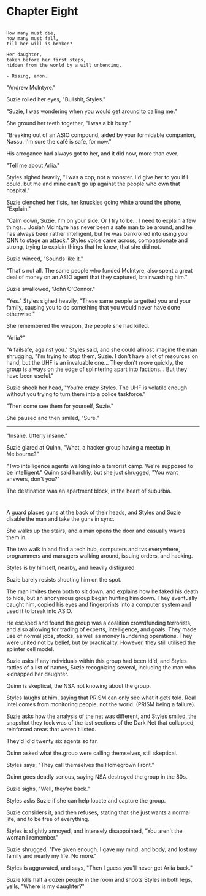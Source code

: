 # Chapter Eight

~~~

How many must die,
how many must fall,
till her will is broken?

Her daughter,
taken before her first steps,
hidden from the world by a will unbending.

- Rising, anon.

~~~

"Andrew McIntyre." 

Suzie rolled her eyes, "Bullshit, Styles." 

"Suzie, I was wondering when you would get around to calling me." 

She ground her teeth together, "I was a bit busy." 

"Breaking out of an ASIO compound, aided by your formidable companion, Nassu. I'm sure the café is safe, for now." 

His arrogance had always got to her, and it did now, more than ever. 

"Tell me about Arlia." 

Styles sighed heavily, "I was a cop, not a monster. I'd give her to you if I could, but me and mine can't go up against the people who own that hospital." 

Suzie clenched her fists, her knuckles going white around the phone, "Explain." 

"Calm down, Suzie. I'm on your side. Or I try to be... I need to explain a few things... Josiah McIntyre has never been a safe man to be around, and he has always been rather intelligent, but he was bankrolled into using your QNN to stage an attack." Styles voice came across, compassionate and strong, trying to explain things that he knew, that she did not. 

Suzie winced, "Sounds like it." 

"That's not all. The same people who funded McIntyre, also spent a great deal of money on an ASIO agent that they captured, brainwashing him." 

Suzie swallowed, "John O'Connor." 

"Yes." Styles sighed heavily, "These same people targetted you and your family, causing you to do something that you would never have done otherwise." 

She remembered the weapon, the people she had killed. 

"Arlia?" 

"A failsafe, against you." Styles said, and she could almost imagine the man shrugging, "I'm trying to stop them, Suzie. I don't have a lot of resources on hand, but the UHF is an invaluable one... They don't move quickly, the group is always on the edge of splintering apart into factions... But they have been useful." 

Suzie shook her head, "You're crazy Styles. The UHF is volatile enough without you trying to turn them into a police taskforce." 

"Then come see them for yourself, Suzie." 

She paused and then smiled, "Sure." 

*** 

"Insane. Utterly insane."

Suzie glared at Quinn, "What, a hacker group having a meetup in Melbourne?"

"Two intelligence agents walking into a terrorist camp. We're supposed to be intelligent." Quinn said harshly, but she just shrugged, "You want answers, don't you?"

The destination was an apartment block, in the heart of suburbia.

#

A guard places guns at the back of their heads, and Styles and Suzie disable the man and take the guns in sync. 

She walks up the stairs, and a man opens the door and casually waves them in. 

The two walk in and find a tech hub, computers and tvs everywhere, programmers and managers walking around, issuing orders, and hacking. 

Styles is by himself, nearby, and heavily disfigured. 

Suzie barely resists shooting him on the spot. 

The man invites them both to sit down, and explains how he faked his death to hide, but an anonymous group began hunting him down. They eventually caught him, copied his eyes and fingerprints into a computer system and used it to break into ASIO. 

He escaped and found the group was a coalition crowdfunding terrorists, and also allowing for trading of experts, intelligence, and goals. They made use of normal jobs, stocks, as well as money laundering operations. They were united not by belief, but by practicality. However, they still utilised the splinter cell model. 

Suzie asks if any individuals within this group had been id'd, and Styles rattles of a list of names, Suzie recognizing several, including the man who kidnapped her daughter. 

Quinn is skeptical, the NSA not knowing about the group. 

Styles laughs at him, saying that PRISM can only see what it gets told. Real Intel comes from monitoring people, not the world. (PRISM being a failure). 

Suzie asks how the analysis of the net was different, and Styles smiled, the snapshot they took was of the last sections of the Dark Net that collapsed, reinforced areas that weren't listed. 

They'd id'd twenty six agents so far. 

Quinn asked what the.group were calling themselves, still skeptical. 

Styles says, "They call themselves the Homegrown Front." 

Quinn goes deadly serious, saying NSA destroyed the group in the 80s. 

Suzie sighs, "Well, they're back." 

Styles asks Suzie if she can help locate and capture the group. 

Suzie considers it, and then refuses, stating that she just wants a normal life, and to be free of everything. 

Styles is slightly annoyed, and intensely disappointed, "You aren't the woman I remember." 

Suzie shrugged, "I've given enough. I gave my mind, and body, and lost my family and nearly my life. No more." 

Styles is aggravated, and says, "Then I guess you'll never get Arlia back." 

Suzie kills half a dozen people in the room and shoots Styles in both legs, yells, "Where is my daughter?" 

 
